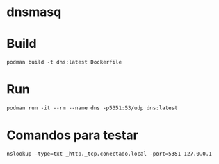# dnsmasq

# Build

    podman build -t dns:latest Dockerfile

# Run

    podman run -it --rm --name dns -p5351:53/udp dns:latest

# Comandos para testar

    nslookup -type=txt _http._tcp.conectado.local -port=5351 127.0.0.1